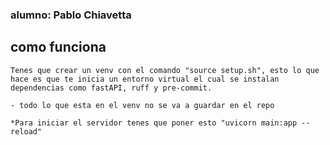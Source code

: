### alumno: Pablo Chiavetta

## como funciona

    Tenes que crear un venv con el comando "source setup.sh", esto lo que hace es que te inicia un entorno virtual el cual se instalan dependencias como fastAPI, ruff y pre-commit.

    - todo lo que esta en el venv no se va a guardar en el repo

    *Para iniciar el servidor tenes que poner esto "uvicorn main:app --reload"
